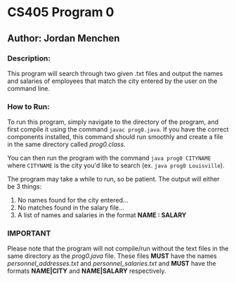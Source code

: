 # CS405 Program 0 #
## Author: Jordan Menchen ##
### Description: ###
This program will search through two given .txt files and output the names and salaries of employees that match the city entered by the user on the command line.

### How to Run: ###
To run this program, simply navigate to the directory of the program, and first compile it using the command `javac prog0.java`. If you have the correct components installed, this command should run smoothly and create a file in the same directory called *prog0.class*.

You can then run the program with the command `java prog0 CITYNAME` where `CITYNAME` is the city you'd like to search (ex. `java prog0 Louisville`).

The program may take a while to run, so be patient. The output will either be 3 things:
1. No names found for the city entered...
2. No matches found in the salary file...
3. A list of names and salaries in the format **NAME : SALARY**

### IMPORTANT ###
Please note that the program will not compile/run without the text files in the same directory as the *prog0.java* file. These files **MUST** have the names *personnel_addresses.txt* and *personnel_salaries.txt* and **MUST** have the formats **NAME|CITY** and **NAME|SALARY** respectively.
